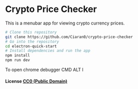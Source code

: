 # Crypto Price Checker

This is a menubar app for viewing crypto currency prices.

```bash
# Clone this repository
git clone https://github.com/Ciaran0/crypto-price-checker
# Go into the repository
cd electron-quick-start
# Install dependencies and run the app
npm install
npm run dev
```

To open chrome debugger
CMD ALT I

#### License [CC0 (Public Domain)](LICENSE.md)
